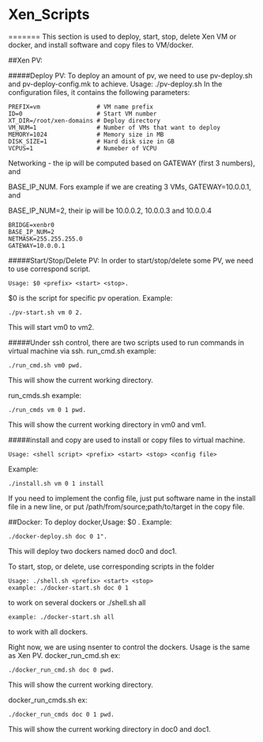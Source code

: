 # Xen_Scripts

=======
This section is used to deploy, start, stop, delete Xen VM or docker, and install software and copy files to VM/docker.

##Xen PV:

#####Deploy PV: 
To deploy an amount of pv, we need to use pv-deploy.sh and pv-deploy-config.mk to achieve. 
    Usage: ./pv-deploy.sh <config file>
In the configuration files, it contains the following parameters:

    
    PREFIX=vm                # VM name prefix
    ID=0                     # Start VM number
    XT_DIR=/root/xen-domains # Deploy directory
    VM_NUM=1                 # Number of VMs that want to deploy
    MEMORY=1024              # Memory size in MB
    DISK_SIZE=1              # Hard disk size in GB
    VCPUS=1                  # Numeber of VCPU

Networking - the ip will be computed based on GATEWAY (first 3 numbers), and

BASE_IP_NUM. Fors example if we are creating 3 VMs, GATEWAY=10.0.0.1, and

BASE_IP_NUM=2, their ip will be 10.0.0.2, 10.0.0.3 and 10.0.0.4

    BRIDGE=xenbr0
    BASE_IP_NUM=2
    NETMASK=255.255.255.0
    GATEWAY=10.0.0.1
    
#####Start/Stop/Delete PV:
In order to start/stop/delete some PV, we need to use correspond script.
    
    Usage: $0 <prefix> <start> <stop>. 

$0 is the script for specific pv operation. Example: 

    ./pv-start.sh vm 0 2. 

This will start vm0 to vm2. 

#####Under ssh control, there are two scripts used to run commands in virtual machine via ssh.
run_cmd.sh example:
 
    ./run_cmd.sh vm0 pwd.

This will show the current working directory.

run_cmds.sh example: 

    ./run_cmds vm 0 1 pwd. 

This will show the current working directory in vm0 and vm1.

#####install and copy are used to install or copy files to virtual machine.

    Usage: <shell script> <prefix> <start> <stop> <config file>

Example: 

    ./install.sh vm 0 1 install

If you need to implement the config file, just put software name in the install file in a new line, 
or put /path/from/source;path/to/target in the copy file.
    
##Docker:
To deploy docker,Usage: $0 <prefix> <start> <stop>. 
Example: 

    ./docker-deploy.sh doc 0 1".

This will deploy two dockers named doc0 and doc1.

To start, stop, or delete, use corresponding scripts in the folder

    Usage: ./shell.sh <prefix> <start> <stop> 
    example: ./docker-start.sh doc 0 1 

to work on several dockers or ./shell.sh all 

    example: ./docker-start.sh all

to work with all dockers.
    
Right now, we are using nsenter to control the dockers. Usage is the same as Xen PV.
docker_run_cmd.sh ex: 

    ./docker_run_cmd.sh doc 0 pwd. 

This will show the current working directory.

docker_run_cmds.sh ex: 

    ./docker_run_cmds doc 0 1 pwd. 
    
This will show the current working directory in doc0 and doc1.

